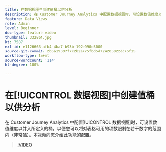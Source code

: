 ```yaml
---
title: 在数据视图中创建值桶以供分析
description: 在 Customer Journey Analytics 中配置数据视图时，可设置数值维度以并入所定义的桶，以便您可以将对表格可用的项数限制在若干数字的范围内（非常酷）。本视频向您介绍此功能的配置。
feature: Data Views
role: Admin
level: Beginner
doc-type: feature video
thumbnail: 332864.jpg
kt: 7587
exl-id: e1126663-afb4-4ba7-b93b-192e990e3000
source-git-commit: 2b5a19397f7c2b2e775fbd5d724205922ad76f15
workflow-type: tm+mt
source-wordcount: '114'
ht-degree: 100%

---
```


# 在[!UICONTROL 数据视图]中创建值桶以供分析

在 Customer Journey Analytics 中配置[!UICONTROL 数据视图]时，可设置数值维度以并入所定义的桶，以便您可以将对表格可用的项数限制在若干数字的范围内（非常酷）。本视频向您介绍此功能的配置。

>[!VIDEO](https://video.tv.adobe.com/v/3412356/?quality=12&learn=on&captions=chi_hans)
